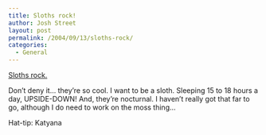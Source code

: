 ```yaml
---
title: Sloths rock!
author: Josh Street
layout: post
permalink: /2004/09/13/sloths-rock/
categories:
  - General
---
```

[Sloths rock.][1] 

Don&#8217;t deny it&#8230; they&#8217;re so cool. I want to be a sloth. Sleeping 15 to 18 hours a day, UPSIDE-DOWN! And, they&#8217;re nocturnal. I haven&#8217;t really got that far to go, although I do need to work on the moss thing&#8230;

Hat-tip: Katyana

 [1]: http://slothie.freakishly.org/